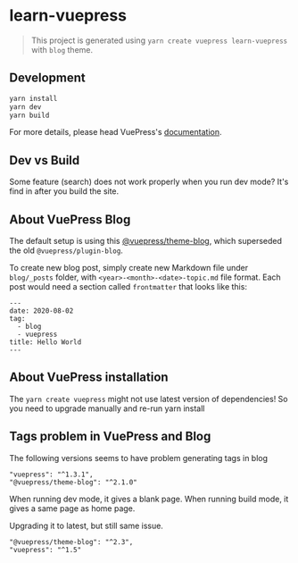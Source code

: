 # learn-vuepress

> This project is generated using `yarn create vuepress learn-vuepress` with `blog` theme.

## Development

```bash
yarn install
yarn dev
yarn build
```

For more details, please head VuePress's [documentation](https://vuepress.vuejs.org/guide).

## Dev vs Build

Some feature (search) does not work properly when you run dev mode? It's find
in after you build the site.


## About VuePress Blog

The default setup is using this [@vuepress/theme-blog](https://vuepress-theme-blog.ulivz.com/#using-vuepress-theme-blog), which superseded the old
`@vuepress/plugin-blog`.

To create new blog post, simply create new Markdown file under `blog/_posts` folder, with
`<year>-<month>-<date>-topic.md` file format. Each post would need a section called `frontmatter`
that looks like this:

```
---
date: 2020-08-02
tag: 
  - blog
  - vuepress
title: Hello World
---
```

## About VuePress installation

The `yarn create vuepress` might not use latest version of dependencies!
So you need to upgrade manually and re-run yarn install

## Tags problem in VuePress and Blog 

The following versions seems to have problem generating tags in blog

```
"vuepress": "^1.3.1",
"@vuepress/theme-blog": "^2.1.0"
```

When running dev mode, it gives a blank page. When running build mode, it gives a same
page as home page.

Upgrading it to latest, but still same issue.

```
"@vuepress/theme-blog": "^2.3",
"vuepress": "^1.5"
```

